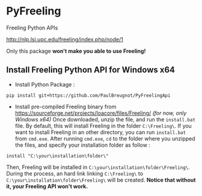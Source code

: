 # PyFreeling
Freeling Python APIs

http://nlp.lsi.upc.edu/freeling/index.php/node/1

Only this package **won't make you able to use Freeling!**

## Install Freeling Python API for Windows x64

- Install Python Package :
```
pip install git+https://github.com/PaulBreugnot/PyFreelingApi
```
- Install pre-compiled Freeling binary from https://sourceforge.net/projects/loacore/files/Freeling/ *(for now, only Windows x64)*
Once downloaded, unzip the file, and run the `install.bat` file. By default, this will install Freeling in the folder `C:\Freeling\`.
If you want to install Freeling in an other directory, you can run `install.bat` from `cmd.exe`. After running `cmd.exe`, `cd` to the folder where you unzipped the files, and specify your installation folder as follow :
```
install "C:\your\installation\folder\"
```
Then, Freeling will be installed in `C:\your\installation\folder\Freeling\`.
<Warning>
  During the process, an hard link linking `C:\Freeling\` to `C:\your\installation\folder\Freeling\` will be created. **Notice that without it, your Freeling API won't work.**
</Warning>
